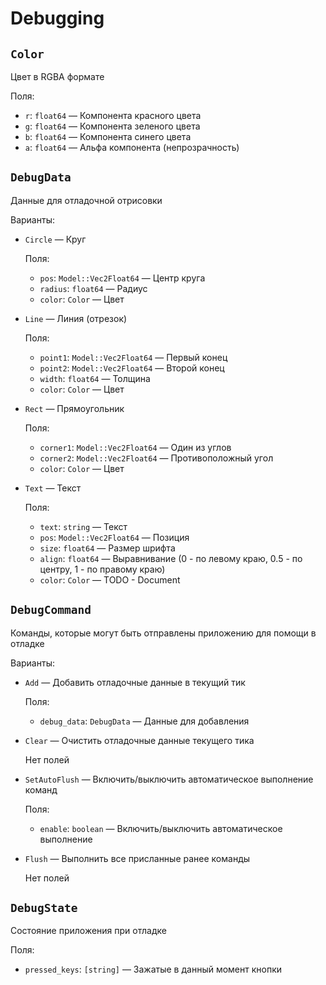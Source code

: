 # Debugging

## `Color`

Цвет в RGBA формате

Поля:

- `r`: `float64` &mdash; Компонента красного цвета
- `g`: `float64` &mdash; Компонента зеленого цвета
- `b`: `float64` &mdash; Компонента синего цвета
- `a`: `float64` &mdash; Альфа компонента (непрозрачность)

## `DebugData`

Данные для отладочной отрисовки

Варианты:

- `Circle` &mdash; Круг

  Поля:

  - `pos`: `Model::Vec2Float64` &mdash; Центр круга
  - `radius`: `float64` &mdash; Радиус
  - `color`: `Color` &mdash; Цвет

- `Line` &mdash; Линия (отрезок)

  Поля:

  - `point1`: `Model::Vec2Float64` &mdash; Первый конец
  - `point2`: `Model::Vec2Float64` &mdash; Второй конец
  - `width`: `float64` &mdash; Толщина
  - `color`: `Color` &mdash; Цвет

- `Rect` &mdash; Прямоугольник

  Поля:

  - `corner1`: `Model::Vec2Float64` &mdash; Один из углов
  - `corner2`: `Model::Vec2Float64` &mdash; Противоположный угол
  - `color`: `Color` &mdash; Цвет

- `Text` &mdash; Текст

  Поля:

  - `text`: `string` &mdash; Текст
  - `pos`: `Model::Vec2Float64` &mdash; Позиция
  - `size`: `float64` &mdash; Размер шрифта
  - `align`: `float64` &mdash; Выравнивание (0 - по левому краю, 0.5 - по центру, 1 - по правому краю)
  - `color`: `Color` &mdash; TODO - Document

## `DebugCommand`

Команды, которые могут быть отправлены приложению для помощи в отладке

Варианты:

- `Add` &mdash; Добавить отладочные данные в текущий тик

  Поля:

  - `debug_data`: `DebugData` &mdash; Данные для добавления

- `Clear` &mdash; Очистить отладочные данные текущего тика

  Нет полей

- `SetAutoFlush` &mdash; Включить/выключить автоматическое выполнение команд

  Поля:

  - `enable`: `boolean` &mdash; Включить/выключить автоматическое выполнение

- `Flush` &mdash; Выполнить все присланные ранее команды

  Нет полей

## `DebugState`

Состояние приложения при отладке

Поля:

- `pressed_keys`: `[string]` &mdash; Зажатые в данный момент кнопки